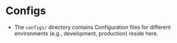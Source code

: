# Configs
- The ```configs/``` directory contains Configuration files for different environments (e.g., development, production) reside here.
